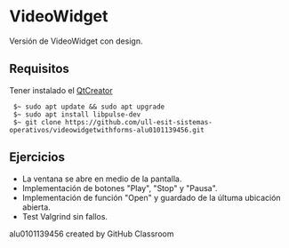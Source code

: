 # VideoWidget 

Versión de VideoWidget con design.

## Requisitos

Tener instalado el [QtCreator](https://www.qt.io/download)
~~~
 $~ sudo apt update && sudo apt upgrade
 $~ sudo apt install libpulse-dev
 $~ git clone https://github.com/ull-esit-sistemas-operativos/videowidgetwithforms-alu0101139456.git 
~~~

## Ejercicios

- La ventana se abre en medio de la pantalla.
- Implementación de botones "Play", "Stop" y "Pausa".
- Implementación de función "Open" y guardado de la últuma ubicación abierta.
- Test Valgrind sin fallos.


alu0101139456 created by GitHub Classroom

